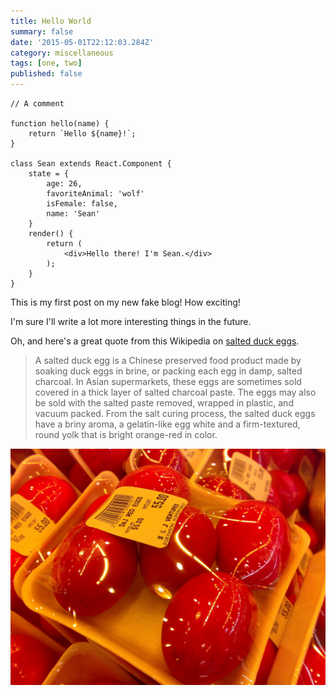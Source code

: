 ```yaml
---
title: Hello World
summary: false
date: '2015-05-01T22:12:03.284Z'
category: miscellaneous
tags: [one, two]
published: false
---
```


```js{1,3}{numberLines: true}
// A comment

function hello(name) {
    return `Hello ${name}!`;
}

class Sean extends React.Component {
    state = {
        age: 26,
        favoriteAnimal: 'wolf'
        isFemale: false,
        name: 'Sean'
    }
    render() {
        return (
            <div>Hello there! I'm Sean.</div>
        );
    }
}
```

This is my first post on my new fake blog! How exciting!

I'm sure I'll write a lot more interesting things in the future.

Oh, and here's a great quote from this Wikipedia on
[salted duck eggs](http://en.wikipedia.org/wiki/Salted_duck_egg).

> A salted duck egg is a Chinese preserved food product made by soaking duck
> eggs in brine, or packing each egg in damp, salted charcoal. In Asian
> supermarkets, these eggs are sometimes sold covered in a thick layer of salted
> charcoal paste. The eggs may also be sold with the salted paste removed,
> wrapped in plastic, and vacuum packed. From the salt curing process, the
> salted duck eggs have a briny aroma, a gelatin-like egg white and a
> firm-textured, round yolk that is bright orange-red in color.

![Chinese Salty Egg](./salty_egg.jpg)

